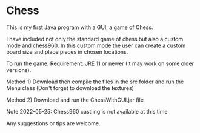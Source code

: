 # Chess
This is my first Java program with a GUI, a game of Chess.

I have included not only the standard game of chess but also a custom mode and chess960.
In this custom mode the user can create a custom board size and place pieces in chosen locations.

To run the game:
Requirement: JRE 11 or newer (It may work on some older versions).

Method 1) Download then compile the files in the src folder and run the Menu class (Don't forget to download the textures)

Method 2) Download and run the ChessWithGUI.jar file

Note 2022-05-25: Chess960 castling is not available at this time

Any suggestions or tips are welcome.
